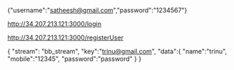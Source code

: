 {"username":"satheesh@gmail.com","password":"1234567"}

http://34.207.213.121:3000/login

http://34.207.213.121:3000/registerUser

{
"stream": "bb_stream",
"key":"trinu@gmail.com",
"data":{
"name":"trinu",
"mobile":"12345",
"password":"password"
}
}
